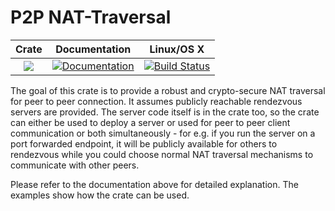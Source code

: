# P2P NAT-Traversal

|Crate|Documentation|Linux/OS X|
|:---:|:-----------:|:--------:|
| [![](http://meritbadge.herokuapp.com/p2p)](https://crates.io/crates/p2p) | [![Documentation](https://docs.rs/p2p/badge.svg)](https://docs.rs/p2p) | [![Build Status](https://travis-ci.org/ustulation/p2p.svg?branch=master)](https://travis-ci.org/ustulation/p2p) |

The goal of this crate is to provide a robust and crypto-secure NAT traversal for peer to peer connection. It assumes publicly reachable rendezvous servers are provided. The server code itself is in the crate too, so the crate can either be used to deploy a server or used for peer to peer client communication or both simultaneously - for e.g. if you run the server on a port forwarded endpoint, it will be publicly available for others to rendezvous while you could choose normal NAT traversal mechanisms to communicate with other peers.

Please refer to the documentation above for detailed explanation. The examples show how the crate can be used.
